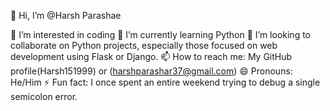👋 Hi, I’m @Harsh Parashae

👀 I’m interested in coding
🌱 I’m currently learning Python
💞️ I’m looking to collaborate on Python projects, especially those focused on web development using Flask or Django.
📫 How to reach me: My GitHub profile(Harsh151999) or (harshparashar37@gmail.com)
😄 Pronouns: He/Him
⚡ Fun fact: I once spent an entire weekend trying to debug a single semicolon error.<!---
Harsh151999/Harsh151999 is a ✨ special ✨ repository because its `README.md` (this file) appears on your GitHub profile.
You can click the Preview link to take a look at your changes.
--->
